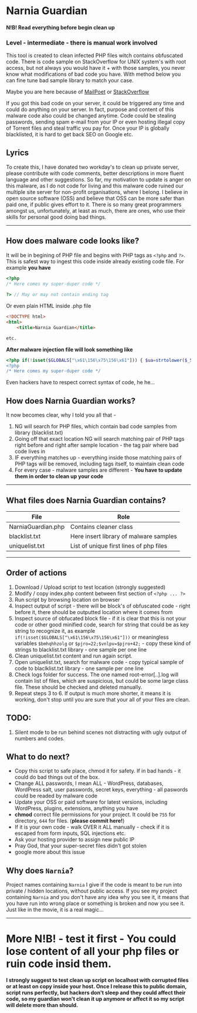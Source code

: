 # Narnia Guardian
#### N!B! Read everything before begin clean up
### Level - intermediate - there is manual work involved
This tool is created to clean infected PHP files witch contains obfuscated code. There is code sample on StackOverflow for UNIX system's with root access, but not always you would have it + with those samples, you never know what modifications of bad code you have. With method below you can fine tune bad sample library to match your case.

Maybe you are here because of [MailPoet](http://blog.sucuri.net/2014/10/wordpress-websites-continue-to-get-hacked-via-mailpoet-plugin-vulnerability.html)  or [StackOverflow](http://stackoverflow.com/questions/25996752/removing-a-string-in-a-php-file-with-start-and-end/28430880)

If you got this bad code on your server, it could be triggered any time and could do anything on your server. In fact, purpose and content of this malware code also could be changed anytime. Code could be stealing passwords, sending spam e-mail from your IP or even hosting illegal copy of Torrent files and steal traffic you pay for. Once your IP is globally blacklisted, it is hard to get back SEO on Google etc.

## Lyrics
To create this, I have donated two workday's to clean up private server, please contribute with code comments, better descriptions in more fluent language and other suggestions.
So far, my motivation to update is anger on this malware, as I do not code for living and this malware code ruined our multiple site server for non-profit organisations, where I belong. I believe in open source software (OSS) and believe that OSS can be more safer than paid one, if public gives effort to it. There is so many great programmers amongst us, unfortunately, at least as much, there are ones, who use their skills for personal good doing bad things.

---

## How does malware code looks like?
It will be in begining of PHP file and begins with PHP tags as `<?php` and `?>`. This is safest way to ingest this code inside already existing code file. For example **you have**

``` PHP
<?php
/* Here comes my super-duper code */
 
?> // May or may not contain ending tag
```
Or even plain HTML inside .php file

``` HTML
<!DOCTYPE html>
<html>
	<title>Narnia Guardian</title>

etc.
```

**After malware injection file will look something like**
``` PHP
<?php if(!isset($GLOBALS["\x61\156\x75\156\x61"])) { $ua=strtolower($_SERVER["\x48\124\x54\120\x5f\125\x //etc. ending with ?> if you have turned off your editor line break
<?php
/* Here comes my super-duper code */
````

Even hackers have to respect correct syntax of code, he he...

## How does Narnia Guardian works?
It now becomes clear, why I told you all that - 

1. NG will search for PHP files, which contain bad code samples from library (blacklist.txt)
2. Going off that exact location NG will search matching pair of PHP tags right before and right after sample location - the tag pair where bad code lives in
3. IF everything matches up - everything inside those matching pairs of PHP tags will be removed, including tags itself, to maintain clean code 
2. For every case - malware samples are different - **You have to update them in order to clean up your code**

---
## What files does Narnia Guardian contains?

|File					| Role
|-----------------------|---------------------------
|NarniaGuardian.php		| Contains cleaner class
|blacklist.txt			| Here insert library of malware samples
|uniquelist.txt			| List of unique first lines of php files

---
## Order of actions
1. Download / Upload script to test location (strongly suggested)
2. Modify / copy index.php content between first section of `<?php ... ?>`
3. Run script by browsing location on browser
4. Inspect output of script - there will be block's of obfuscated code - right before it, there should be outputted location where it comes from
5. Inspect source of obfucated block file - if it is clear that this is not your code or other good minified code, search for string that could be as key string to recognize it, as example `if(!isset($GLOBALS["\x61\156\x75\156\x61"]))` or meaningless variables `$bmhqhhzolg` or `$pjro=22;$vnlpv=$pjro+42;` - copy these kind of strings to blacklist.txt library - one sample per one line
6. Clean uniquelist.txt content and run again script.
4. Open uniquelist.txt, search for malware code - copy typical sample of code to blaclklist.txt library - one sample per one line
5. Check logs folder for success. The one named root-error[..].log will contain list of files, which are suspicious, but could be some large class file. These should be checked and deleted manually.
1. Repeat steps 3 to 6. If output is much more shorter, it means it is working, don't stop until you are sure that your all of your files are clean.

## TODO:
1. Silent mode to be run behind scenes not distracting with ugly output of numbers and codes.

## What to do next?
* Copy this script to safe place, chmod it for safety. If in bad hands - it could do bad things out of the box.
* Change ALL passwords, I mean ALL - WordPress, databases, WordPress salt, user passwords, secret keys, everything - all paswords could be readed by malware code
* Update your OSS or paid software for latest versions, including WordPress, plugins, extensions, anything you have
* **chmod** correct file permissions for your project. It could be `755` for directory, `644` for files. (**please commit here!**)
* If it is your own code - walk OVER it ALL manually - check if it is escaped from form inputs, SQL injections etc.
* Ask your hosting provider to assign new public IP
* Pray God, that your super-secret files didn't got stolen
* google more about this issue

## Why does `Narnia`?
Project names containing `Narnia` I give if the code is meant to be run into private / hidden locations, without public access. If you see my project containing `Narnia` and you don't have any idea why you see it, it means that you have run into wrong place or something is broken and now you see it. Just like in the movie, it is a real magic...

---
# More N!B! - test it first - You could lose content of all your php files or ruin code insid them.
**I strongly suggest to test clean up script on localhost with corrupted files or at least on copy inside your host. Once I release this to public domain, script runs perfectly, but hackers don't sleep and they could affect their code, so my guardian won't clean it up anymore or affect it so my script will delete more than should.**
